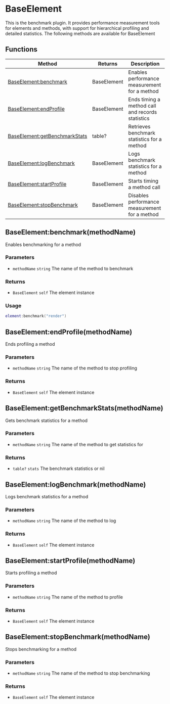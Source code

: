 # BaseElement
This is the benchmark plugin. It provides performance measurement tools for elements and methods,
with support for hierarchical profiling and detailed statistics.
The following methods are available for BaseElement

## Functions

|Method|Returns|Description|
|---|---|---|
|[BaseElement:benchmark](#BaseElement:benchmark)|BaseElement|Enables performance measurement for a method
|[BaseElement:endProfile](#BaseElement:endProfile)|BaseElement|Ends timing a method call and records statistics
|[BaseElement:getBenchmarkStats](#BaseElement:getBenchmarkStats)|table?|Retrieves benchmark statistics for a method
|[BaseElement:logBenchmark](#BaseElement:logBenchmark)|BaseElement|Logs benchmark statistics for a method
|[BaseElement:startProfile](#BaseElement:startProfile)|BaseElement|Starts timing a method call
|[BaseElement:stopBenchmark](#BaseElement:stopBenchmark)|BaseElement|Disables performance measurement for a method

## BaseElement:benchmark(methodName)
Enables benchmarking for a method

### Parameters
* `methodName` `string` The name of the method to benchmark

### Returns
* `BaseElement` `self` The element instance

### Usage
 ```lua
element:benchmark("render")
```

## BaseElement:endProfile(methodName)
Ends profiling a method

### Parameters
* `methodName` `string` The name of the method to stop profiling

### Returns
* `BaseElement` `self` The element instance

## BaseElement:getBenchmarkStats(methodName)
Gets benchmark statistics for a method

### Parameters
* `methodName` `string` The name of the method to get statistics for

### Returns
* `table?` `stats` The benchmark statistics or nil

## BaseElement:logBenchmark(methodName)
Logs benchmark statistics for a method

### Parameters
* `methodName` `string` The name of the method to log

### Returns
* `BaseElement` `self` The element instance

## BaseElement:startProfile(methodName)
Starts profiling a method

### Parameters
* `methodName` `string` The name of the method to profile

### Returns
* `BaseElement` `self` The element instance

## BaseElement:stopBenchmark(methodName)
Stops benchmarking for a method

### Parameters
* `methodName` `string` The name of the method to stop benchmarking

### Returns
* `BaseElement` `self` The element instance


